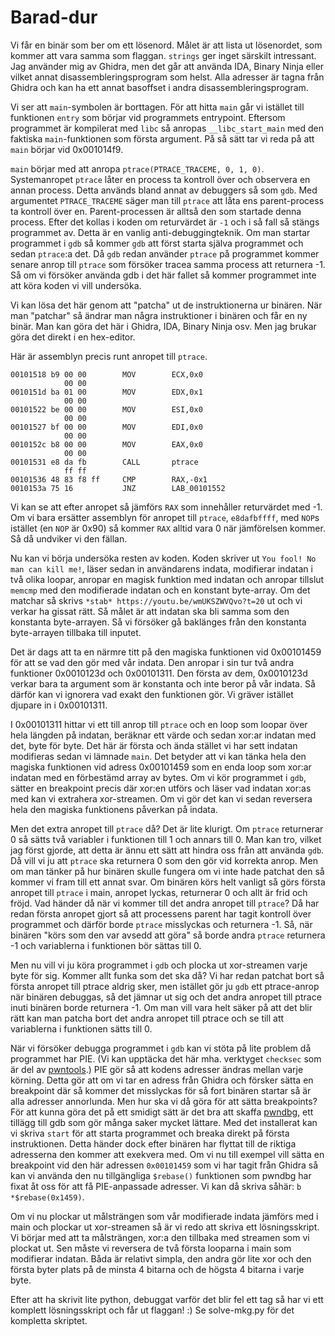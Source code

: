# Barad-dur

Vi får en binär som ber om ett lösenord. Målet är att lista ut lösenordet, som kommer att vara samma som flaggan. `strings` ger inget särskilt intressant. Jag använder mig av Ghidra, men det går att använda IDA, Binary Ninja eller vilket annat disassembleringsprogram som helst. Alla adresser är tagna från Ghidra och kan ha ett annat basoffset i andra disassembleringsprogram.

Vi ser att `main`-symbolen är borttagen. För att hitta `main` går vi istället till funktionen `entry` som börjar vid programmets entrypoint. Eftersom programmet är kompilerat med `libc` så anropas `__libc_start_main` med den faktiska `main`-funktionen som första argument. På så sätt tar vi reda på att `main` börjar vid 0x001014f9.

`main` börjar med att anropa `ptrace(PTRACE_TRACEME, 0, 1, 0)`. Systemanropet `ptrace` låter en process ta kontroll över och observera en annan process. Detta används bland annat av debuggers så som `gdb`. Med argumentet `PTRACE_TRACEME` säger man till `ptrace` att låta ens parent-process ta kontroll över en. Parent-processen är alltså den som startade denna process. Efter det kollas i koden om returvärdet är `-1` och i så fall så stängs programmet av. Detta är en vanlig anti-debuggingteknik. Om man startar programmet i `gdb` så kommer `gdb` att först starta själva programmet och sedan `ptrace`:a det. Då `gdb` redan använder `ptrace` på programmet kommer senare anrop till `ptrace` som försöker tracea samma process att returnera -1. Så om vi försöker använda gdb i det här fallet så kommer programmet inte att köra koden vi vill undersöka.

Vi kan lösa det här genom att "patcha" ut de instruktionerna ur binären. När man "patchar" så ändrar man några instruktioner i binären och får en ny binär. Man kan göra det här i Ghidra, IDA, Binary Ninja osv. Men jag brukar göra det direkt i en hex-editor.

Här är assemblyn precis runt anropet till `ptrace`.

```
00101518 b9 00 00        MOV        ECX,0x0
            00 00
0010151d ba 01 00        MOV        EDX,0x1
            00 00
00101522 be 00 00        MOV        ESI,0x0
            00 00
00101527 bf 00 00        MOV        EDI,0x0
            00 00
0010152c b8 00 00        MOV        EAX,0x0
            00 00
00101531 e8 da fb        CALL       ptrace
            ff ff
00101536 48 83 f8 ff     CMP        RAX,-0x1
0010153a 75 16           JNZ        LAB_00101552
```

Vi kan se att efter anropet så jämförs `RAX` som innehåller returvärdet med -1. Om vi bara ersätter assemblyn för anropet till `ptrace`, `e8dafbffff`, med `NOP`s istället (en `NOP` är 0x90) så kommer `RAX` alltid vara 0 när jämförelsen kommer. Så då undviker vi den fällan.

Nu kan vi börja undersöka resten av koden. Koden skriver ut `You fool! No man can kill me!`, läser sedan in användarens indata, modifierar indatan i två olika loopar, anropar en magisk funktion med indatan och anropar tillslut `memcmp` med den modifierade indatan och en konstant byte-array. Om det matchar så skrivs `*stab* https://youtu.be/wmUKSZWVQvo?t=20` ut och vi verkar ha gissat rätt. Så målet är att indatan ska bli samma som den konstanta byte-arrayen. Så vi försöker gå baklänges från den konstanta byte-arrayen tillbaka till inputet.

Det är dags att ta en närmre titt på den magiska funktionen vid 0x00101459 för att se vad den gör med vår indata. Den anropar i sin tur två andra funktioner 0x0010123d och 0x00101311. Den första av dem, 0x0010123d verkar bara ta argument som är konstanta och inte beror på vår indata. Så därför kan vi ignorera vad exakt den funktionen gör. Vi gräver istället djupare in i 0x00101311. 

I 0x00101311 hittar vi ett till anrop till `ptrace` och en loop som loopar över hela längden på indatan, beräknar ett värde och sedan xor:ar indatan med det, byte för byte. Det här är första och ända stället vi har sett indatan modifieras sedan vi lämnade `main`. Det betyder att vi kan tänka hela den magiska funktionen vid adress 0x00101459 som en enda loop som xor:ar indatan med en förbestämd array av bytes. Om vi kör programmet i `gdb`, sätter en breakpoint precis där xor:en utförs och läser vad indatan xor:as med kan vi extrahera xor-streamen. Om vi gör det kan vi sedan reversera hela den magiska funktionens påverkan på indata. 

Men det extra anropet till `ptrace` då? Det är lite klurigt. Om `ptrace` returnerar 0 så sätts två variabler i funktionen till 1 och annars till 0. Man kan tro, vilket jag först gjorde, att detta är ännu ett sätt att hindra oss från att använda `gdb`. Då vill vi ju att `ptrace` ska returnera 0 som den gör vid korrekta anrop. Men om man tänker på hur binären skulle fungera om vi inte hade patchat den så kommer vi fram till ett annat svar. Om binären körs helt vanligt så görs första anropet till `ptrace` i main, anropet lyckas, returnerar 0 och allt är frid och fröjd. Vad händer då när vi kommer till det andra anropet till `ptrace`? Då har redan första anropet gjort så att processens parent har tagit kontroll över programmet och därför borde `ptrace` misslyckas och returnera -1. Så, när binären "körs som den var avsedd att göra" så borde andra `ptrace` returnera -1 och variablerna i funktionen bör sättas till 0.

Men nu vill vi ju köra programmet i `gdb` och plocka ut xor-streamen varje byte för sig. Kommer allt funka som det ska då? Vi har redan patchat bort så första anropet till ptrace aldrig sker, men istället gör ju `gdb` ett ptrace-anrop när binären debuggas, så det jämnar ut sig och det andra anropet till ptrace inuti binären borde returnera -1. Om man vill vara helt säker på att det blir rätt kan man patcha bort det andra anropet till ptrace och se till att variablerna i funktionen sätts till 0.

När vi försöker debugga programmet i `gdb` kan vi stöta på lite problem då programmet har PIE. (Vi kan upptäcka det här mha. verktyget `checksec` som är del av [pwntools](https://github.com/Gallopsled/pwntools).) PIE gör så att kodens adresser ändras mellan varje körning. Detta gör att om vi tar en adress från Ghidra och försker sätta en breakpoint där så kommer det misslyckas för så fort binären startar så är alla adresser annorlunda. Men hur ska vi då göra för att sätta breakpoints? För att kunna göra det på ett smidigt sätt är det bra att skaffa [pwndbg](https://github.com/pwndbg/pwndbg), ett tillägg till gdb som gör många saker mycket lättare. Med det installerat kan vi skriva `start` för att starta programmet och breaka direkt på första instruktionen. Detta händer dock efter binären har flyttat till de riktiga adresserna den kommer att exekvera med. Om vi nu till exempel vill sätta en breakpoint vid den här adressen `0x00101459` som vi har tagit från Ghidra så kan vi använda den nu tillgängliga `$rebase()` funktionen som pwndbg har fixat åt oss för att få PIE-anpassade adresser. Vi kan då skriva såhär: `b *$rebase(0x1459)`.

Om vi nu plockar ut målsträngen som vår modifierade indata jämförs med i main och plockar ut xor-streamen så är vi redo att skriva ett lösningsskript. Vi börjar med att ta målsträngen, xor:a den tillbaka med streamen som vi plockat ut. Sen måste vi reversera de två första looparna i main som modifierar indatan. Båda är relativt simpla, den andra gör lite xor och den första byter plats på de minsta 4 bitarna och de högsta 4 bitarna i varje byte.

Efter att ha skrivit lite python, debuggat varför det blir fel ett tag så har vi ett komplett lösningsskript och får ut flaggan! :) Se solve-mkg.py för det kompletta skriptet.
